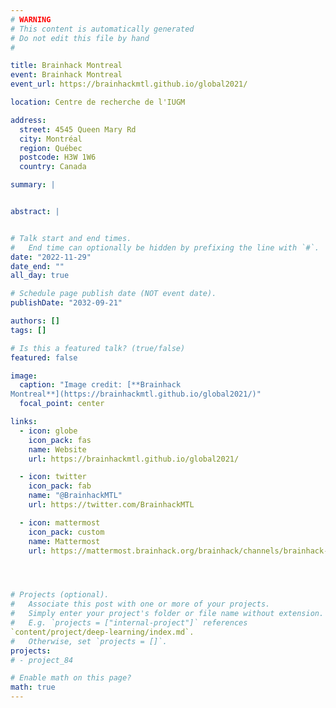 ```yaml
---
# WARNING
# This content is automatically generated
# Do not edit this file by hand
#

title: Brainhack Montreal
event: Brainhack Montreal
event_url: https://brainhackmtl.github.io/global2021/

location: Centre de recherche de l'IUGM

address:
  street: 4545 Queen Mary Rd
  city: Montréal
  region: Québec
  postcode: H3W 1W6
  country: Canada

summary: |


abstract: |


# Talk start and end times.
#   End time can optionally be hidden by prefixing the line with `#`.
date: "2022-11-29"
date_end: ""
all_day: true

# Schedule page publish date (NOT event date).
publishDate: "2032-09-21"

authors: []
tags: []

# Is this a featured talk? (true/false)
featured: false

image:
  caption: "Image credit: [**Brainhack
Montreal**](https://brainhackmtl.github.io/global2021/)"
  focal_point: center

links:
  - icon: globe
    icon_pack: fas
    name: Website
    url: https://brainhackmtl.github.io/global2021/

  - icon: twitter
    icon_pack: fab
    name: "@BrainhackMTL"
    url: https://twitter.com/BrainhackMTL

  - icon: mattermost
    icon_pack: custom
    name: Mattermost
    url: https://mattermost.brainhack.org/brainhack/channels/brainhack-mtl-2021




# Projects (optional).
#   Associate this post with one or more of your projects.
#   Simply enter your project's folder or file name without extension.
#   E.g. `projects = ["internal-project"]` references
`content/project/deep-learning/index.md`.
#   Otherwise, set `projects = []`.
projects:
# - project_84

# Enable math on this page?
math: true
---
```

